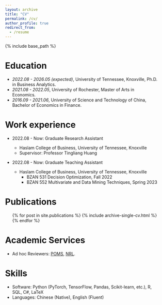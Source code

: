 ```yaml
---
layout: archive
title: "CV"
permalink: /cv/
author_profile: true
redirect_from:
  - /resume
---
```


{% include base_path %}

Education
======
* *2022.08 - 2026.05 (expected)*, University of Tennessee, Knoxville, Ph.D. in Business Analytics.
* *2021.08 - 2022.05*, University of Rochester, Master of Arts in Economics. 
* *2016.09 - 2021.06*, University of Science and Technology of China, Bachelor of Economics in Finance. 

Work experience
======
* 2022.08 - Now: Graduate Research Assistant
  * Haslam College of Business, University of Tennessee, Knoxville
  * Supervisor: Professor Tingliang Huang

* 2022.08 - Now: Graduate Teaching Assistant
  * Haslam College of Business, University of Tennessee, Knoxville
    * BZAN 531 Decision Optimization, Fall 2022
    * BZAN 552 Multivariate and Data Mining Techniques, Spring 2023
  


Publications
======
  <ul>{% for post in site.publications %}
    {% include archive-single-cv.html %}
  {% endfor %}</ul>
  
<!-- Talks
======
  <ul>{% for post in site.talks %}
    {% include archive-single-talk-cv.html %}
  {% endfor %}</ul> -->
  
<!-- Teaching
======
  <ul>{% for post in site.teaching %}
    {% include archive-single-cv.html %}
  {% endfor %}</ul> -->
  
Academic Services
======
* Ad hoc Reviewers: [POMS](https://www.poms.org/journal), [NRL](https://onlinelibrary.wiley.com/journal/15206750).


Skills
======
* Software: Python (PyTorch, TensorFlow, Pandas, Scikit-learn, etc.), R, SQL, C#, LaTeX
* Languages: Chinese (Native), English (Fluent)